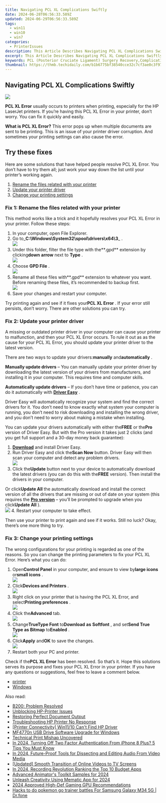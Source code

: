 ```yaml
---
title: Navigating PCL XL Complications Swiftly
date: 2024-06-28T06:56:33.589Z
updated: 2024-06-29T06:56:33.589Z
tags:
  - win11
  - win10
  - win7
categories:
  - PrinterIssues
description: This Article Describes Navigating PCL XL Complications Swiftly
excerpt: This Article Describes Navigating PCL XL Complications Swiftly
keywords: PCL (Posterior Cruciate Ligament) Surgery Recovery,Complications in Knee Joint Repair,Swift Recovery From PCL Injury Surgery,Postoperative Care for Knee Ligament Surgery,Handling Complications During Posterior Cruciate Ligament Reconstruction,PCL XL Repair and Surgical Outcomes,Minimizing PCL Recovery Time
thumbnail: https://thmb.techidaily.com/b1b6775bf38540cce32c7cf3ae0c3f9781deea4b62c3dc654004acc69b97d819.jpg
---
```


## Navigating PCL XL Complications Swiftly

![](https://images.drivereasy.com/wp-content/uploads/2018/11/img_5bed3272e3614.jpg)

**PCL XL Error** usually occurs to printers when printing, especially for the HP LaserJet printers. If you’re having this PCL XL Error in your printer, don’t worry. You can fix it quickly and easily.

**What is PCL XL Error?** This error pops up when multiple documents are sent to be printing. This is an issue of your printer driver corruption. And sometimes your printing settings can also cause the error.

## Try these fixes

 Here are some solutions that have helped people resolve PCL XL Error. You don’t have to try them all; just work your way down the list until your printer’s working again.

1. [Rename the files related with your printer](#F1)
2. [Update your printer driver](#F2)
3. [Change your printing settings](#F3)

### Fix 1: Rename the files related with your printer

 This method works like a trick and it hopefully resolves your PCL XL Error in your printer. Follow these steps:

1. In your computer, open File Explorer.
2. Go to_**C:\\Windows\\System32\\spool\\drivers\\x64\\3**_ .  
![](https://images.drivereasy.com/wp-content/uploads/2018/11/img_5bed329de33c1.jpg)
3. Under this folder, filter the file type with the**.gpd** extension by clicking**down** **arrow** next to **Type** .  
![](https://images.drivereasy.com/wp-content/uploads/2018/11/img_5bed334e2a0ed.jpg)
4. Choose **GPD File** .  
![](https://images.drivereasy.com/wp-content/uploads/2018/11/img_5bed33aa730e5.jpg)
5. Rename all these files with**.gpd** extension to whatever you want. Before renaming these files, it’s recommended to backup first.  
![](https://images.drivereasy.com/wp-content/uploads/2018/11/img_5bed49e548eff.jpg)
6. Save your changes and restart your computer.

 Try printing again and see if it fixes your**PCL XL Error** . If your error still persists, don’t worry. There are other solutions you can try.

### Fix 2: Update your printer driver

 A missing or outdated printer driver in your computer can cause your printer to malfunction, and then your PCL XL Error occurs. To rule it out as as the cause for your PCL XL Error, you should update your printer driver to the latest version.

 There are two ways to update your drivers:**manually** and**automatically** .

**Manually update drivers** – You can manually update your printer driver by downloading the latest version of your drivers from manufacturers, and installing it in your computer. This requires time and computer skills.

**Automatically update drivers** – If you don’t have time or patience, you can do it automatically with **[Driver Easy](https://tools.techidaily.com/drivereasy/download/)**  .

 Driver Easy will automatically recognize your system and find the correct drivers for it. You don’t need to know exactly what system your computer is running, you don’t need to risk downloading and installing the wrong driver, and you don’t need to worry about making a mistake when installing.

 You can update your drivers automatically with either the**FREE** or the**Pro** version of Driver Easy. But with the Pro version it takes just 2 clicks (and you get full support and a 30-day money back guarantee):

1. [**Download**](https://tools.techidaily.com/drivereasy/download/) and install Driver Easy.
2. Run Driver Easy and click the**Scan Now** button. Driver Easy will then scan your computer and detect any problem drivers.  
![](https://images.drivereasy.com/wp-content/uploads/2018/10/Snap89.png)
3. Click the**Update** button next to your device to automatically download the latest drivers (you can do this with the**FREE** version). Then install the drivers in your computer.  

 Or click**Update All** the automatically download and install the correct version of all the drivers that are missing or out of date on your system (this requires the **[Pro version](https://tools.techidaily.com/drivereasy/download/)**  – you’ll be prompted to upgrade when you click**Update All** ).  
![](https://images.drivereasy.com/wp-content/uploads/2018/10/Snap90.png)
4. Restart your computer to take effect.

 Then use your printer to print again and see if it works. Still no luck? Okay, there’s one more thing to try.

### Fix 3: Change your printing settings

 The wrong configurations for your printing is regarded as one of the reasons. So you can change the printing parameters to fix your PCL XL Error. Here’s what you can do:

1. Open**Control Panel** in your computer, and ensure to view by**large icons** or**small icons** .  
![](https://images.drivereasy.com/wp-content/uploads/2018/11/img_5bed34a362e86.jpg)
2. Click**Devices and Printers** .  
![](https://images.drivereasy.com/wp-content/uploads/2018/11/img_5bed49a022ad1.jpg)
3. Right click on your printer that is having the PCL XL Error, and select**Printing preferences** .  
![](https://images.drivereasy.com/wp-content/uploads/2018/11/img_5bed4a5a07580.jpg)
4. Click the**Advanced** tab.  
![](https://images.drivereasy.com/wp-content/uploads/2018/11/img_5bed4a88c6584.jpg)
5. Change**TrueType Font** to**Download** **as** **Softfont** , and set**Send True Type as Bitmap** to**Enabled** .  
![](https://images.drivereasy.com/wp-content/uploads/2018/11/img_5bed4abcdd53f.jpg)
6. Click**Apply** and**OK** to save the changes.  
![](https://images.drivereasy.com/wp-content/uploads/2018/11/img_5bed4ae4ac0e4.jpg)
7. Restart both your PC and printer.

 Check if the**PCL XL Error** has been resolved. So that’s it. Hope this solutions serves its purpose and fixes your PCL XL Error in your printer. If you have any questions or suggestions, feel free to leave a comment below.

* [printer](https://tools.techidaily.com/drivereasy/download/)
* [Windows](https://tools.techidaily.com/drivereasy/download/)

<ins class="adsbygoogle"
     style="display:block"
     data-ad-format="autorelaxed"
     data-ad-client="ca-pub-7571918770474297"
     data-ad-slot="1223367746"></ins>



<ins class="adsbygoogle"
     style="display:block"
     data-ad-client="ca-pub-7571918770474297"
     data-ad-slot="8358498916"
     data-ad-format="auto"
     data-full-width-responsive="true"></ins>

<span class="atpl-alsoreadstyle">Also read:</span>
<div><ul>
<li><a href="https://printer-issues.techidaily.com/b200-problem-resolved/"><u>B200: Problem Resolved</u></a></li>
<li><a href="https://printer-issues.techidaily.com/unblocking-hp-printer-issues/"><u>Unblocking HP-Printer Issues</u></a></li>
<li><a href="https://printer-issues.techidaily.com/restoring-perfect-document-output/"><u>Restoring Perfect Document Output</u></a></li>
<li><a href="https://printer-issues.techidaily.com/troubleshooting-hp-printer-no-response/"><u>Troubleshooting HP Printer No Response</u></a></li>
<li><a href="https://printer-issues.techidaily.com/printer-connectivity-win1110-cant-find-hp-driver/"><u>[Printer Connectivity] Win11/10 Can't Find HP Driver</u></a></li>
<li><a href="https://printer-issues.techidaily.com/mf4770n-usb-drive-software-upgrade-for-windows/"><u>MF4770n USB Drive Software Upgrade for Windows</u></a></li>
<li><a href="https://printer-issues.techidaily.com/technical-print-mishap-uncovered/"><u>Technical Print Mishap Uncovered</u></a></li>
<li><a href="https://apple-account.techidaily.com/in-2024-turning-off-two-factor-authentication-from-iphone-8-plus-5-tips-you-must-know-by-drfone-ios/"><u>In 2024, Turning Off Two Factor Authentication From iPhone 8 Plus? 5 Tips You Must Know</u></a></li>
<li><a href="https://audio-editing.techidaily.com/in-2024-future-proof-tools-for-dissecting-and-editing-audio-from-video-media/"><u>In 2024, Future-Proof Tools for Dissecting and Editing Audio From Video Media</u></a></li>
<li><a href="https://facebook-video-footage.techidaily.com/updated-smooth-transition-of-online-videos-to-tv-screens/"><u>[Updated] Smooth Transition of Online Videos to TV Screens</u></a></li>
<li><a href="https://video-screen-grab.techidaily.com/in-2024-recording-revolution-ranking-the-top-10-budget-apps/"><u>In 2024, Recording Revolution  Ranking the Top 10 Budget Apps</u></a></li>
<li><a href="https://extra-lessons.techidaily.com/advanced-animators-toolkit-samples-for-2024/"><u>Advanced Animator's Toolkit Samples for 2024</u></a></li>
<li><a href="https://some-approaches.techidaily.com/unleash-creativity-using-mematic-app-for-2024/"><u>Unleash Creativity Using Mematic App for 2024</u></a></li>
<li><a href="https://some-techniques.techidaily.com/2024-approved-high-def-gaming-gpu-recommendations/"><u>2024 Approved  High-Def Gaming GPU Recommendations</u></a></li>
<li><a href="https://change-location.techidaily.com/hacks-to-do-pokemon-go-trainer-battles-for-samsung-galaxy-m34-5g-drfone-by-drfone-virtual-android/"><u>Hacks to do pokemon go trainer battles For Samsung Galaxy M34 5G | Dr.fone</u></a></li>
</ul></div>
